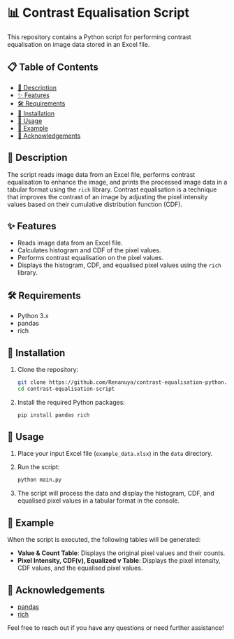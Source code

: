 # 📊 Contrast Equalisation Script

This repository contains a Python script for performing contrast equalisation on image data stored in an Excel file.

## 📋 Table of Contents
- [📖 Description](#-description)
- [✨ Features](#-features)
- [🛠️ Requirements](#-requirements)
- [💾 Installation](#-installation)
- [🚀 Usage](#-usage)
- [📝 Example](#-example)
- [🙏 Acknowledgements](#-acknowledgements)

## 📖 Description

The script reads image data from an Excel file, performs contrast equalisation to enhance the image, and prints the processed image data in a tabular format using the `rich` library. Contrast equalisation is a technique that improves the contrast of an image by adjusting the pixel intensity values based on their cumulative distribution function (CDF).

## ✨ Features

- Reads image data from an Excel file.
- Calculates histogram and CDF of the pixel values.
- Performs contrast equalisation on the pixel values.
- Displays the histogram, CDF, and equalised pixel values using the `rich` library.

## 🛠️ Requirements

- Python 3.x
- pandas
- rich

## 💾 Installation

1. Clone the repository:
   ```sh
   git clone https://github.com/Renanuya/contrast-equalisation-python.git
   cd contrast-equalisation-script
   ```

2. Install the required Python packages:
   ```sh
   pip install pandas rich
   ```

## 🚀 Usage

1. Place your input Excel file (`example_data.xlsx`) in the `data` directory.

2. Run the script:
   ```sh
   python main.py
   ```

3. The script will process the data and display the histogram, CDF, and equalised pixel values in a tabular format in the console.

## 📝 Example

When the script is executed, the following tables will be generated:
- **Value & Count Table**: Displays the original pixel values and their counts.
- **Pixel Intensity, CDF(v), Equalized v Table**: Displays the pixel intensity, CDF values, and the equalised pixel values.

## 🙏 Acknowledgements

- [pandas](https://pandas.pydata.org/)
- [rich](https://rich.readthedocs.io/)

Feel free to reach out if you have any questions or need further assistance!

